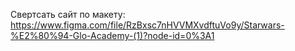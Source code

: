 Свертсать сайт по макету:
https://www.figma.com/file/RzBxsc7nHVVMXvdftuVo9y/Starwars-%E2%80%94-Glo-Academy-(1)?node-id=0%3A1
